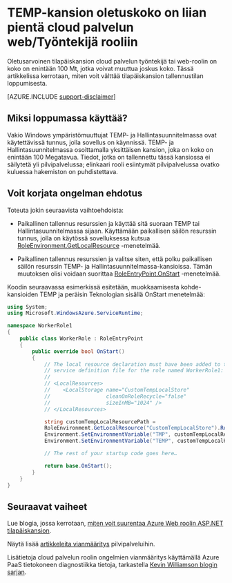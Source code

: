 <properties
   pageTitle="TEMP-kansion oletuskoko on liian pientä roolin | Microsoft Azure"
   description="Cloud palvelun roolilla on rajoitettu määrä tilaa TEMP-kansiosta. Tässä artikkelissa on joitakin vinkkejä välttämisestä, jossa on loppumassa."
   services="cloud-services"
   documentationCenter=""
   authors="simonxjx"
   manager="felixwu"
   editor=""
   tags="top-support-issue"/>
<tags
   ms.service="cloud-services"
   ms.devlang="na"
   ms.topic="article"
   ms.tgt_pltfrm="na"
   ms.workload="tbd"
   ms.date="10/12/2016"
   ms.author="v-six" />

# <a name="default-temp-folder-size-is-too-small-on-a-cloud-service-webworker-role"></a>TEMP-kansion oletuskoko on liian pientä cloud palvelun web/Työntekijä rooliin

Oletusarvoinen tilapäiskansion cloud palvelun työntekijä tai web-roolin on koko on enintään 100 Mt, jotka voivat muuttua joskus koko. Tässä artikkelissa kerrotaan, miten voit välttää tilapäiskansion tallennustilan loppumisesta.

[AZURE.INCLUDE [support-disclaimer](../../includes/support-disclaimer.md)]

## <a name="why-do-i-run-out-of-space"></a>Miksi loppumassa käyttää?

Vakio Windows ympäristömuuttujat TEMP- ja Hallintasuunnitelmassa ovat käytettävissä tunnus, jolla sovellus on käynnissä. TEMP- ja Hallintasuunnitelmassa osoittamalla yksittäisen kansion, joka on koko on enintään 100 Megatavua. Tiedot, jotka on tallennettu tässä kansiossa ei säilytetä yli pilvipalvelussa; elinkaari rooli esiintymät pilvipalvelussa ovatko kuluessa hakemiston on puhdistettava.

## <a name="suggestion-to-fix-the-problem"></a>Voit korjata ongelman ehdotus

Toteuta jokin seuraavista vaihtoehdoista:

- Paikallinen tallennus resurssien ja käyttää sitä suoraan TEMP tai Hallintasuunnitelmassa sijaan. Käyttämään paikallisen säilön resurssin tunnus, jolla on käytössä sovelluksessa kutsua [RoleEnvironment.GetLocalResource](https://msdn.microsoft.com/library/microsoft.windowsazure.serviceruntime.roleenvironment.getlocalresource.aspx) -menetelmää. 

- Paikallinen tallennus resurssien ja valitse siten, että polku paikallisen säilön resurssin TEMP- ja Hallintasuunnitelmassa-kansioissa. Tämän muutoksen olisi voidaan suorittaa [RoleEntryPoint.OnStart](https://msdn.microsoft.com/library/microsoft.windowsazure.serviceruntime.roleentrypoint.onstart.aspx) -menetelmää.

Koodin seuraavassa esimerkissä esitetään, muokkaamisesta kohde-kansioiden TEMP ja peräisin Teknologian sisällä OnStart menetelmää:


```csharp
using System;
using Microsoft.WindowsAzure.ServiceRuntime;

namespace WorkerRole1
{
    public class WorkerRole : RoleEntryPoint
    {
        public override bool OnStart()
        {
            // The local resource declaration must have been added to the
            // service definition file for the role named WorkerRole1:
            //
            // <LocalResources>
            //    <LocalStorage name="CustomTempLocalStore"
            //                  cleanOnRoleRecycle="false"
            //                  sizeInMB="1024" />
            // </LocalResources>

            string customTempLocalResourcePath =
            RoleEnvironment.GetLocalResource("CustomTempLocalStore").RootPath;
            Environment.SetEnvironmentVariable("TMP", customTempLocalResourcePath);
            Environment.SetEnvironmentVariable("TEMP", customTempLocalResourcePath);

            // The rest of your startup code goes here…

            return base.OnStart();
        }
    }
}
```

## <a name="next-steps"></a>Seuraavat vaiheet

Lue blogia, jossa kerrotaan, [miten voit suurentaa Azure Web roolin ASP.NET tilapäiskansion](http://blogs.msdn.com/b/kwill/archive/2011/07/18/how-to-increase-the-size-of-the-windows-azure-web-role-asp-net-temporary-folder.aspx).

Näytä lisää [artikkeleita vianmääritys](/?tag=top-support-issue&product=cloud-services) pilvipalveluihin.

Lisätietoja cloud palvelun roolin ongelmien vianmääritys käyttämällä Azure PaaS tietokoneen diagnostiikka tietoja, tarkastella [Kevin Williamson blogin sarjan](http://blogs.msdn.com/b/kwill/archive/2013/08/09/windows-azure-paas-compute-diagnostics-data.aspx).
